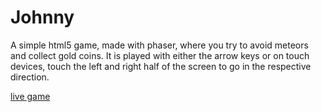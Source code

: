 Johnny
======
A simple html5 game, made with phaser, where you try to avoid meteors and collect gold coins. It is played with either the arrow keys or on touch devices, touch the left and right half of the screen to go in the respective direction.

<a href="http://mcdaniele.github.io/johnny/index.html">live game</a>
